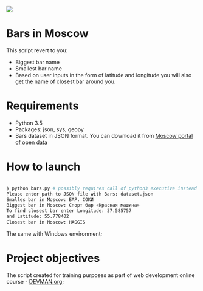 
![](https://media.giphy.com/media/gKs9nR65jrMqY/giphy.gif)

# Bars in Moscow

This script revert to you:
 - Biggest bar name
 - Smallest bar name
 - Based on user inputs in the form of latitude and longitude you will also get the name of closest bar around you.

# Requirements

 - Python 3.5
 - Packages: json, sys, geopy
 - Bars dataset in JSON format. You can download it from [Moscow portal of open data ](https://data.mos.ru/opendata/7710881420-bary)


# How to launch

```bash

$ python bars.py # possibly requires call of python3 executive instead of just python
Please enter path to JSON file with Bars: dataset.json
Smalles bar in Moscow: БАР. СОКИ
Biggest bar in Moscow: Спорт бар «Красная машина»
To find closest bar enter Longitude: 37.585757
and Latitude: 55.778402
Closest bar in Moscow: HAGGIS

```

The same with Windows environment;

# Project objectives

The script created for training purposes as part of web development online course - [DEVMAN.org](https://devman.org);
